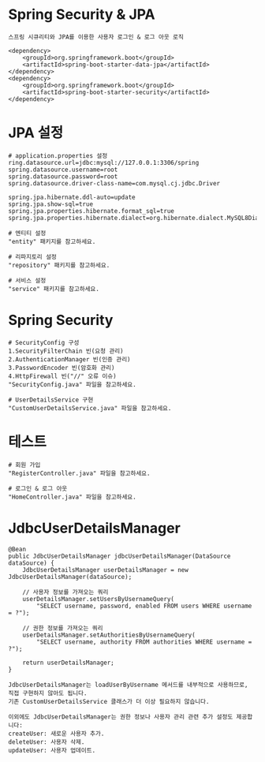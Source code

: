 # Spring Security & JPA

    스프링 시큐리티와 JPA를 이용한 사용자 로그인 & 로그 아웃 로직

    <dependency>
        <groupId>org.springframework.boot</groupId>
        <artifactId>spring-boot-starter-data-jpa</artifactId>
    </dependency>
    <dependency>
        <groupId>org.springframework.boot</groupId>
        <artifactId>spring-boot-starter-security</artifactId>
    </dependency>

# JPA 설정

    # application.properties 설정
    ring.datasource.url=jdbc:mysql://127.0.0.1:3306/spring
    spring.datasource.username=root
    spring.datasource.password=root
    spring.datasource.driver-class-name=com.mysql.cj.jdbc.Driver
    
    spring.jpa.hibernate.ddl-auto=update
    spring.jpa.show-sql=true
    spring.jpa.properties.hibernate.format_sql=true
    spring.jpa.properties.hibernate.dialect=org.hibernate.dialect.MySQL8Dialect

    # 엔티티 설정
    "entity" 패키지를 참고하세요.

    # 리파지토리 설정
    "repository" 패키지를 참고하세요.

    # 서비스 설정
    "service" 패키지를 참고하세요.

# Spring Security

    # SecurityConfig 구성
    1.SecurityFilterChain 빈(요청 관리)
    2.AuthenticationManager 빈(인증 관리)
    3.PasswordEncoder 빈(암호화 관리)
    4.HttpFirewall 빈("//" 오류 이슈)
    "SecurityConfig.java" 파일을 참고하세요. 

    # UserDetailsService 구현
    "CustomUserDetailsService.java" 파일을 참고하세요.

# 테스트

    # 회원 가입
    "RegisterController.java" 파일을 참고하세요.

    # 로그인 & 로그 아웃
    "HomeController.java" 파일을 참고하세요.



# JdbcUserDetailsManager

    @Bean
    public JdbcUserDetailsManager jdbcUserDetailsManager(DataSource dataSource) {
        JdbcUserDetailsManager userDetailsManager = new JdbcUserDetailsManager(dataSource);

        // 사용자 정보를 가져오는 쿼리
        userDetailsManager.setUsersByUsernameQuery(
            "SELECT username, password, enabled FROM users WHERE username = ?");

        // 권한 정보를 가져오는 쿼리
        userDetailsManager.setAuthoritiesByUsernameQuery(
            "SELECT username, authority FROM authorities WHERE username = ?");

        return userDetailsManager;
    }
    
    JdbcUserDetailsManager는 loadUserByUsername 메서드를 내부적으로 사용하므로, 직접 구현하지 않아도 됩니다.
    기존 CustomUserDetailsService 클래스가 더 이상 필요하지 않습니다.

    이외에도 JdbcUserDetailsManager는 권한 정보나 사용자 관리 관련 추가 설정도 제공합니다:
    createUser: 새로운 사용자 추가.
    deleteUser: 사용자 삭제.
    updateUser: 사용자 업데이트.